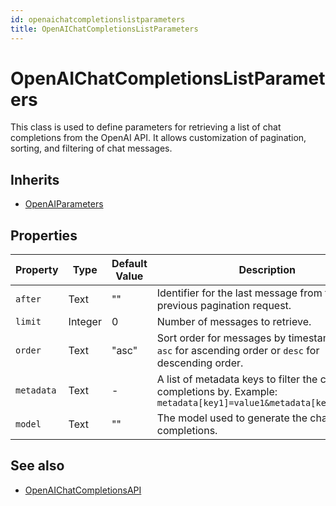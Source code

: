 ```yaml
---
id: openaichatcompletionslistparameters
title: OpenAIChatCompletionsListParameters
---
```


# OpenAIChatCompletionsListParameters

This class is used to define parameters for retrieving a list of chat completions from the OpenAI API. It allows customization of pagination, sorting, and filtering of chat messages.

## Inherits

- [OpenAIParameters](OpenAIParameters.md)

## Properties

| Property  | Type   | Default Value | Description |
|-----------|--------|---------------|-------------|
| `after`     | Text   | ""            | Identifier for the last message from the previous pagination request. |
| `limit`     | Integer| 0             | Number of messages to retrieve. |
| `order`     | Text   | "asc"         | Sort order for messages by timestamp. Use `asc` for ascending order or `desc` for descending order. |
| `metadata`  | Text   | -             | A list of metadata keys to filter the chat completions by. Example: `metadata[key1]=value1&metadata[key2]=value2` |
| `model`     | Text   | ""            | The model used to generate the chat completions. |

## See also

- [OpenAIChatCompletionsAPI](OpenAIChatCompletionsAPI.md)
